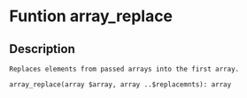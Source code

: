 # Funtion array_replace

## Description
```
Replaces elements from passed arrays into the first array.

array_replace(array $array, array ..$replacemnts): array
```